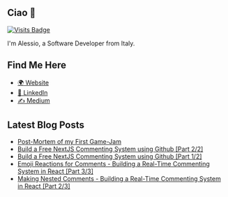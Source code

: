 ## Ciao 👋
[![Visits Badge](https://badges.pufler.dev/visits/PandaSekh/PandaSekh)](https://alessiofranceschi.me)

I'm Alessio, a Software Developer from Italy.

## Find Me Here 
- [🌍 Website](https://alessiofranceschi.dev/)
- [🤝 LinkedIn](https://www.linkedin.com/in/alessio-franceschi/)
- [✍ Medium](https://pandasekh.medium.com/)

## Latest Blog Posts
<!-- BLOG-POST-LIST:START -->
- [Post-Mortem of my First Game-Jam](https://dev.to/pandasekh/a-post-mortem-of-my-first-game-jam-11)
- [Build a Free NextJS Commenting System using Github [Part 2/2]](https://dev.to/pandasekh/build-a-free-nextjs-commenting-system-using-github-part-2-2-39oo)
- [Build a Free NextJS Commenting System using Github [Part 1/2]](https://dev.to/pandasekh/build-a-free-nextjs-commenting-system-using-github-part-1-2-225e)
- [Emoji Reactions for Comments - Building a Real-Time Commenting System in React [Part 3/3]](https://dev.to/pandasekh/emoji-reactions-for-comments-building-a-real-time-commenting-system-in-react-part-3-3-4m6)
- [Making Nested Comments - Building a Real-Time Commenting System in React [Part 2/3]](https://dev.to/pandasekh/making-nested-comments-building-a-real-time-commenting-system-in-react-part-2-3-3044)
<!-- BLOG-POST-LIST:END -->